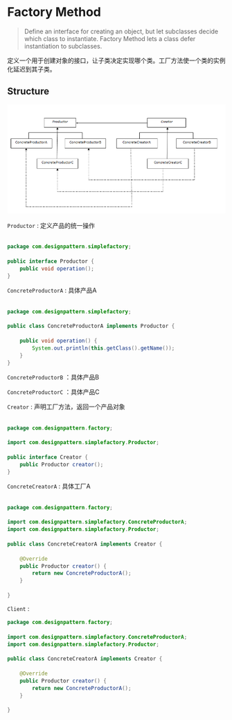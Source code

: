 # Factory Method

> Define an interface for creating an object, but let subclasses decide which class
to instantiate. Factory Method lets a class defer instantiation to subclasses.

定义一个用于创建对象的接口，让子类决定实现哪个类。工厂方法使一个类的实例化延迟到其子类。

## Structure

![](img/factory/factory.PNG)

```Productor``` : 定义产品的统一操作

```java

package com.designpattern.simplefactory;

public interface Productor {
    public void operation();
}

```


```ConcreteProductorA``` : 具体产品A

```java

package com.designpattern.simplefactory;

public class ConcreteProductorA implements Productor {

    public void operation() {
        System.out.println(this.getClass().getName());
    }
}

```

```ConcreteProductorB``` ：具体产品B

```ConcreteProductorC``` ：具体产品C



```Creator``` : 声明工厂方法，返回一个产品对象

```java

package com.designpattern.factory;

import com.designpattern.simplefactory.Productor;

public interface Creator {
    public Productor creator();
}

```


```ConcreteCreatorA``` : 具体工厂A

```java

package com.designpattern.factory;

import com.designpattern.simplefactory.ConcreteProductorA;
import com.designpattern.simplefactory.Productor;

public class ConcreteCreatorA implements Creator {

    @Override
    public Productor creator() {
        return new ConcreteProductorA();
    }

}

```

```Client``` :

```java
package com.designpattern.factory;

import com.designpattern.simplefactory.ConcreteProductorA;
import com.designpattern.simplefactory.Productor;

public class ConcreteCreatorA implements Creator {

    @Override
    public Productor creator() {
        return new ConcreteProductorA();
    }

}

```

